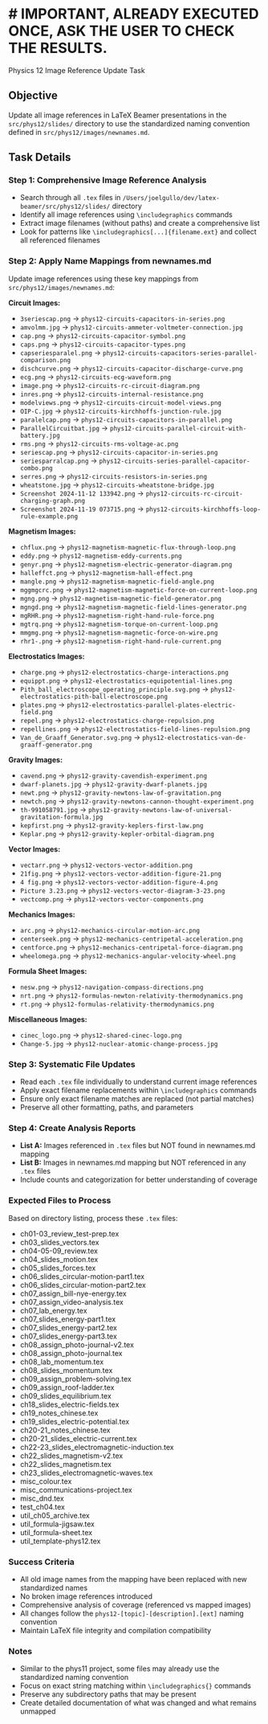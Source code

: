 # # IMPORTANT, ALREADY EXECUTED ONCE, ASK THE USER TO CHECK THE RESULTS.

Physics 12 Image Reference Update Task

## Objective

Update all image references in LaTeX Beamer presentations in the `src/phys12/slides/` directory to use the standardized naming convention defined in `src/phys12/images/newnames.md`.

## Task Details

### Step 1: Comprehensive Image Reference Analysis

- Search through all `.tex` files in `/Users/joelgullo/dev/latex-beamer/src/phys12/slides/` directory
- Identify all image references using `\includegraphics` commands
- Extract image filenames (without paths) and create a comprehensive list
- Look for patterns like `\includegraphics[...]{filename.ext}` and collect all referenced filenames

### Step 2: Apply Name Mappings from newnames.md

Update image references using these key mappings from `src/phys12/images/newnames.md`:

**Circuit Images:**

- `3seriescap.png` → `phys12-circuits-capacitors-in-series.png`
- `amvolmm.jpg` → `phys12-circuits-ammeter-voltmeter-connection.jpg`
- `cap.png` → `phys12-circuits-capacitor-symbol.png`
- `caps.png` → `phys12-circuits-capacitor-types.png`
- `capseriesparalel.png` → `phys12-circuits-capacitors-series-parallel-comparison.png`
- `dischcurve.png` → `phys12-circuits-capacitor-discharge-curve.png`
- `ecg.png` → `phys12-circuits-ecg-waveform.png`
- `image.png` → `phys12-circuits-rc-circuit-diagram.png`
- `inres.png` → `phys12-circuits-internal-resistance.png`
- `modelviews.png` → `phys12-circuits-circuit-model-views.png`
- `OIP-C.jpg` → `phys12-circuits-kirchhoffs-junction-rule.jpg`
- `paralelcap.png` → `phys12-circuits-capacitors-in-parallel.png`
- `ParallelCircuitbat.jpg` → `phys12-circuits-parallel-circuit-with-battery.jpg`
- `rms.png` → `phys12-circuits-rms-voltage-ac.png`
- `seriescap.png` → `phys12-circuits-capacitor-in-series.png`
- `seriesparralcap.png` → `phys12-circuits-series-parallel-capacitor-combo.png`
- `serres.png` → `phys12-circuits-resistors-in-series.png`
- `wheatstone.jpg` → `phys12-circuits-wheatstone-bridge.jpg`
- `Screenshot 2024-11-12 133942.png` → `phys12-circuits-rc-circuit-charging-graph.png`
- `Screenshot 2024-11-19 073715.png` → `phys12-circuits-kirchhoffs-loop-rule-example.png`

**Magnetism Images:**

- `chflux.png` → `phys12-magnetism-magnetic-flux-through-loop.png`
- `eddy.png` → `phys12-magnetism-eddy-currents.png`
- `genyr.png` → `phys12-magnetism-electric-generator-diagram.png`
- `halleffct.png` → `phys12-magnetism-hall-effect.png`
- `mangle.png` → `phys12-magnetism-magnetic-field-angle.png`
- `mggmgcrc.png` → `phys12-magnetism-magnetic-force-on-current-loop.png`
- `mgng.png` → `phys12-magnetism-magnetic-field-generator.png`
- `mgngd.png` → `phys12-magnetism-magnetic-field-lines-generator.png`
- `mgRHR.png` → `phys12-magnetism-right-hand-rule-force.png`
- `mgtrq.png` → `phys12-magnetism-torque-on-current-loop.png`
- `mmgmg.png` → `phys12-magnetism-magnetic-force-on-wire.png`
- `rhr1-.png` → `phys12-magnetism-right-hand-rule-current.png`

**Electrostatics Images:**

- `charge.png` → `phys12-electrostatics-charge-interactions.png`
- `equippt.png` → `phys12-electrostatics-equipotential-lines.png`
- `Pith_ball_electroscope_operating_principle.svg.png` → `phys12-electrostatics-pith-ball-electroscope.png`
- `plates.png` → `phys12-electrostatics-parallel-plates-electric-field.png`
- `repel.png` → `phys12-electrostatics-charge-repulsion.png`
- `repellines.png` → `phys12-electrostatics-field-lines-repulsion.png`
- `Van_de_Graaff_Generator.svg.png` → `phys12-electrostatics-van-de-graaff-generator.png`

**Gravity Images:**

- `cavend.png` → `phys12-gravity-cavendish-experiment.png`
- `dwarf-planets.jpg` → `phys12-gravity-dwarf-planets.jpg`
- `newt.png` → `phys12-gravity-newtons-law-of-gravitation.png`
- `newtch.png` → `phys12-gravity-newtons-cannon-thought-experiment.png`
- `th-991058791.jpg` → `phys12-gravity-newtons-law-of-universal-gravitation-formula.jpg`
- `kepfirst.png` → `phys12-gravity-keplers-first-law.png`
- `Keplar.png` → `phys12-gravity-kepler-orbital-diagram.png`

**Vector Images:**

- `vectarr.png` → `phys12-vectors-vector-addition.png`
- `21fig.png` → `phys12-vectors-vector-addition-figure-21.png`
- `4 fig.png` → `phys12-vectors-vector-addition-figure-4.png`
- `Picture 3.23.png` → `phys12-vectors-vector-diagram-3-23.png`
- `vectcomp.png` → `phys12-vectors-vector-components.png`

**Mechanics Images:**

- `arc.png` → `phys12-mechanics-circular-motion-arc.png`
- `centerseek.png` → `phys12-mechanics-centripetal-acceleration.png`
- `centforce.png` → `phys12-mechanics-centripetal-force-diagram.png`
- `wheelomega.png` → `phys12-mechanics-angular-velocity-wheel.png`

**Formula Sheet Images:**

- `nesw.png` → `phys12-navigation-compass-directions.png`
- `nrt.png` → `phys12-formulas-newton-relativity-thermodynamics.png`
- `rt.png` → `phys12-formulas-relativity-thermodynamics.png`

**Miscellaneous Images:**

- `cinec_logo.png` → `phys12-shared-cinec-logo.png`
- `Change-5.jpg` → `phys12-nuclear-atomic-change-process.jpg`

### Step 3: Systematic File Updates

- Read each `.tex` file individually to understand current image references
- Apply exact filename replacements within `\includegraphics` commands
- Ensure only exact filename matches are replaced (not partial matches)
- Preserve all other formatting, paths, and parameters

### Step 4: Create Analysis Reports

- **List A:** Images referenced in `.tex` files but NOT found in newnames.md mapping
- **List B:** Images in newnames.md mapping but NOT referenced in any `.tex` files
- Include counts and categorization for better understanding of coverage

### Expected Files to Process

Based on directory listing, process these `.tex` files:

- ch01-03_review_test-prep.tex
- ch03_slides_vectors.tex
- ch04-05-09_review.tex
- ch04_slides_motion.tex
- ch05_slides_forces.tex
- ch06_slides_circular-motion-part1.tex
- ch06_slides_circular-motion-part2.tex
- ch07_assign_bill-nye-energy.tex
- ch07_assign_video-analysis.tex
- ch07_lab_energy.tex
- ch07_slides_energy-part1.tex
- ch07_slides_energy-part2.tex
- ch07_slides_energy-part3.tex
- ch08_assign_photo-journal-v2.tex
- ch08_assign_photo-journal.tex
- ch08_lab_momentum.tex
- ch08_slides_momentum.tex
- ch09_assign_problem-solving.tex
- ch09_assign_roof-ladder.tex
- ch09_slides_equilibrium.tex
- ch18_slides_electric-fields.tex
- ch19_notes_chinese.tex
- ch19_slides_electric-potential.tex
- ch20-21_notes_chinese.tex
- ch20-21_slides_electric-current.tex
- ch22-23_slides_electromagnetic-induction.tex
- ch22_slides_magnetism-v2.tex
- ch22_slides_magnetism.tex
- ch23_slides_electromagnetic-waves.tex
- misc_colour.tex
- misc_communications-project.tex
- misc_dnd.tex
- test_ch04.tex
- util_ch05_archive.tex
- util_formula-jigsaw.tex
- util_formula-sheet.tex
- util_template-phys12.tex

### Success Criteria

- All old image names from the mapping have been replaced with new standardized names
- No broken image references introduced
- Comprehensive analysis of coverage (referenced vs mapped images)
- All changes follow the `phys12-[topic]-[description].[ext]` naming convention
- Maintain LaTeX file integrity and compilation compatibility

### Notes

- Similar to the phys11 project, some files may already use the standardized naming convention
- Focus on exact string matching within `\includegraphics{}` commands
- Preserve any subdirectory paths that may be present
- Create detailed documentation of what was changed and what remains unmapped
